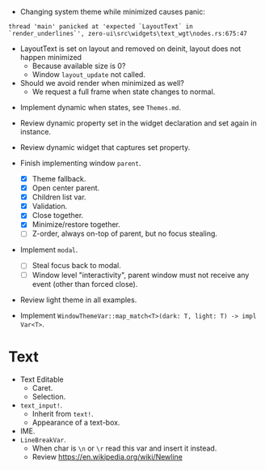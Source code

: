 * Changing system theme while minimized causes panic:
```log
thread 'main' panicked at 'expected `LayoutText` in `render_underlines`', zero-ui\src\widgets\text_wgt\nodes.rs:675:47
``` 
 - LayoutText is set on layout and removed on deinit, layout does not happen minimized 
    - Because available size is 0?
    - Window `layout_update` not called.
 - Should we avoid render when minimized as well?
    - We request a full frame when state changes to normal.

* Implement dynamic when states, see `Themes.md`.
* Review dynamic property set in the widget declaration and set again in instance.
* Review dynamic widget that captures set property.

* Finish implementing window `parent`.
    - [x] Theme fallback.
    - [x] Open center parent.
    - [x] Children list var.
    - [x] Validation.
    - [x] Close together.
    - [x] Minimize/restore together.
    - [ ] Z-order, always on-top of parent, but no focus stealing.
* Implement `modal`.
    - [ ] Steal focus back to modal.
    - [ ] Window level "interactivity", parent window must not receive any event (other than forced close).

* Review light theme in all examples.
* Implement `WindowThemeVar::map_match<T>(dark: T, light: T) -> impl Var<T>`.

# Text

* Text Editable
    - Caret.
    - Selection.
* `text_input!`.
    - Inherit from `text!`.
    - Appearance of a text-box.
* IME.
* `LineBreakVar`.
    - When char is `\n` or `\r` read this var and insert it instead. 
    - Review https://en.wikipedia.org/wiki/Newline